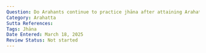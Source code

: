 ```yaml
---
Question: Do Arahants continue to practice jhāna after attaining Arahatta?
Category: Arahatta
Sutta References:
Tags: Jhāna
Date Entered: March 18, 2025
Review Status: Not started
---
```

